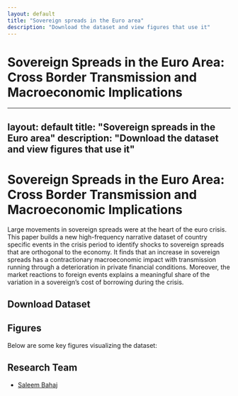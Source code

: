 ```yaml
---
layout: default
title: "Sovereign spreads in the Euro area"
description: "Download the dataset and view figures that use it"
---
```


# Sovereign Spreads in the Euro Area: Cross Border Transmission and Macroeconomic Implications

---
layout: default
title: "Sovereign spreads in the Euro area"
description: "Download the dataset and view figures that use it"
---

# Sovereign Spreads in the Euro Area: Cross Border Transmission and Macroeconomic Implications

Large movements in sovereign spreads were at the heart of the euro crisis. This paper builds a new high-frequency narrative dataset of country specific events in the crisis period to identify shocks to sovereign spreads that are orthogonal to the economy. It finds that an increase in sovereign spreads has a contractionary macroeconomic impact with transmission running through a deterioration in private financial conditions. Moreover, the market reactions to foreign events explains a meaningful share of the variation in a sovereign’s cost of borrowing during the crisis.

## Download Dataset



## Figures

Below are some key figures visualizing the dataset:


## Research Team

- [Saleem Bahaj](https://sites.google.com/site/saleembahaj/home)

